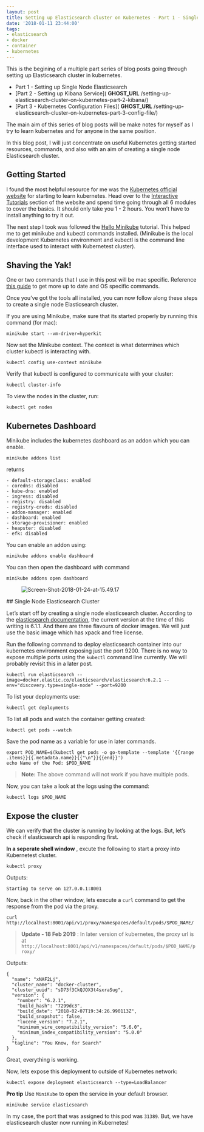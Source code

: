 ```yaml
---
layout: post
title: Setting up Elasticsearch cluster on Kubernetes - Part 1 - Single Node Cluster
date: '2018-01-11 23:44:00'
tags:
- elasticsearch
- docker
- container
- kubernetes
---
```


This is the begining of a multiple part series of blog posts going through setting up Elasticsearch cluster in kubernetes.

- Part 1 - Setting up Single Node Elasticsearch
- [Part 2 - Setting up Kibana Service]( __GHOST_URL__ /setting-up-elasticsearch-cluster-on-kubernetes-part-2-kibana/)
- [Part 3 - Kubernetes Configuration Files]( __GHOST_URL__ /setting-up-elasticsearch-cluster-on-kubernetes-part-3-config-file/)

The main aim of this series of blog posts will be make notes for myself as I try to learn kubernetes and for anyone in the same position.

In this blog post, I will just concentrate on useful Kubernetes getting started resources, commands, and also with an aim of creating a single node Elasticsearch cluster.

## Getting Started

I found the most helpful resource for me was the [Kubernetes official website](https://kubernetes.io/) for starting to learn kubernetes. Head over to the [Interactive Tutorials](https://kubernetes.io/docs/tutorials/kubernetes-basics/) section of the website and spend time going through all 6 modules to cover the basics. It should only take you 1 - 2 hours. You won’t have to install anything to try it out.

The next step I took was followed the [Hello Minikube](https://kubernetes.io/docs/tutorials/stateless-application/hello-minikube/) tutorial. This helped me to get minikube and kubectl commands installed. (Minikube is the local development Kubernetes environment and kubectl is the command line interface used to interact with Kubernetest cluster).

## Shaving the Yak!

One or two commands that I use in this post will be mac specific. Reference [this guide](https://kubernetes.io/docs/tutorials/stateless-application/hello-minikube/#create-a-minikube-cluster) to get more up to date and OS specific commands.

Once you’ve got the tools all installed, you can now follow along these steps to create a single node Elasticsearch cluster.

If you are using Minikube, make sure that its started properly by running this command (for mac):

    minikube start --vm-driver=hyperkit

Now set the Minikube context. The context is what determines which cluster kubectl is interacting with.

    kubectl config use-context minikube

Verify that kubectl is configured to communicate with your cluster:

    kubectl cluster-info

To view the nodes in the cluster, run:

    kubectl get nodes

## Kubernetes Dashboard

Minikube includes the kubernetes dashboard as an addon which you can enable.

    minikube addons list

returns

    - default-storageclass: enabled
    - coredns: disabled
    - kube-dns: enabled
    - ingress: disabled
    - registry: disabled
    - registry-creds: disabled
    - addon-manager: enabled
    - dashboard: enabled
    - storage-provisioner: enabled
    - heapster: disabled
    - efk: disabled

You can enable an addon using:

    minikube addons enable dashboard

You can then open the dashboard with command

    minikube addons open dashboard

<figure class="kg-card kg-image-card"><img src="https://res.cloudinary.com/chekkan/image/upload/v1549403332/Screen-Shot-2018-01-24-at-15.49.17_hhfe62.png" class="kg-image" alt="Screen-Shot-2018-01-24-at-15.49.17" loading="lazy"></figure>
## Single Node Elasticsearch Cluster

Let’s start off by creating a single node elasticsearch cluster. According to the [elasticsearch documentation](https://www.elastic.co/guide/en/elasticsearch/reference/6.1/docker.html), the current version at the time of this writing is 6.1.1. And there are three flavours of docker images. We will just use the basic image which has xpack and free license.

Run the following command to deploy elasticsearch container into our kubernetes environment exposing just the port 9200. There is no way to expose multiple ports using the `kubectl` command line currently. We will probably revisit this in a later post.

    kubectl run elasticsearch --image=docker.elastic.co/elasticsearch/elasticsearch:6.2.1 --env="discovery.type=single-node" --port=9200

To list your deployments use:

    kubectl get deployments

To list all pods and watch the container getting created:

    kubectl get pods --watch

Save the pod name as a variable for use in later commands.

    export POD_NAME=$(kubectl get pods -o go-template --template '{{range .items}}{{.metadata.name}}{{"\n"}}{{end}}')
    echo Name of the Pod: $POD_NAME

> **Note:** The above command will not work if you have multiple pods.

Now, you can take a look at the logs using the command:

    kubectl logs $POD_NAME

## Expose the cluster

We can verify that the cluster is running by looking at the logs. But, let’s check if elasticsearch api is responding first.

**In a seperate shell window** , excute the following to start a proxy into Kubernetest cluster.

    kubectl proxy

Outputs:

    Starting to serve on 127.0.0.1:8001

Now, back in the other window, lets execute a `curl` command to get the response from the pod via the proxy.

    curl http://localhost:8001/api/v1/proxy/namespaces/default/pods/$POD_NAME/

> **Update - 18 Feb 2019** : In later version of kubernetes, the proxy url is at `http://localhost:8001/api/v1/namespaces/default/pods/$POD_NAME/proxy/`

Outputs:

    {
      "name": "xNAF2Lj",
      "cluster_name": "docker-cluster",
      "cluster_uuid": "sD73f3CkQJOX3t4sxraSug",
      "version": {
        "number": "6.2.1",
        "build_hash": "7299dc3",
        "build_date": "2018-02-07T19:34:26.990113Z",
        "build_snapshot": false,
        "lucene_version": "7.2.1",
        "minimum_wire_compatibility_version": "5.6.0",
        "minimum_index_compatibility_version": "5.0.0"
      },
      "tagline": "You Know, for Search"
    }

Great, everything is working.

Now, lets expose this deployment to outside of Kubernetes network:

    kubectl expose deployment elasticsearch --type=LoadBalancer

**Pro tip** Use `MiniKube` to open the service in your default browser.

    minikube service elasticsearch

In my case, the port that was assigned to this pod was `31389`. But, we have elasticsearch cluster now running in Kubernetes!

